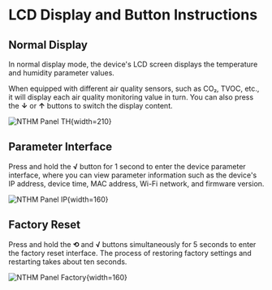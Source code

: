 # LCD Display and Button Instructions

## Normal Display

In normal display mode, the device's LCD screen displays the temperature and humidity parameter values.

When equipped with different air quality sensors, such as CO₂, TVOC, etc., it will display each air quality monitoring value in turn. You can also press the **↓** or **↑** buttons to switch the display content.

![NTHM Panel TH](assets/images/th.png){width=210}

## Parameter Interface

Press and hold the **√** button for 1 second to enter the device parameter interface, where you can view parameter information such as the device's IP address, device time, MAC address, Wi-Fi network, and firmware version.

![NTHM Panel IP](assets/images/ip.png){width=160}

## Factory Reset

Press and hold the **⟲** and **√** buttons simultaneously for 5 seconds to enter the factory reset interface. The process of restoring factory settings and restarting takes about ten seconds.

![NTHM Panel Factory](assets/images/reset.png){width=160}
